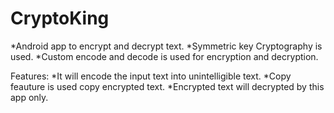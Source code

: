 # CryptoKing
*Android app to encrypt and decrypt text.
*Symmetric key Cryptography is used. 
*Custom encode and decode is used for encryption and decryption.

Features:
*It will encode the input text into unintelligible text.
*Copy feauture is used copy encrypted text.
*Encrypted text will decrypted by this app only.
